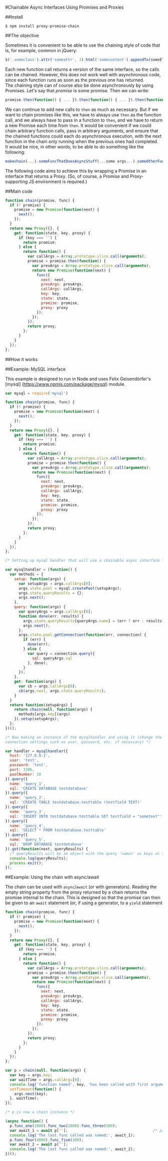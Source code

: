 #Chainable Async Interfaces Using Promises and Proxies

##Install
```
$ npm install proxy-promise-chain
```

##The objective

Sometimes it is convenient to be able to use the chaining style of code that is, for example, common in jQuery:  
```javascript
$('.someclass').attr('someattr', 3).html('somecontent').appendTo(someElement)
```  
Each new function call returns a version of the same interface, so the calls can be chained. However, this does not work well with asynchronous code, since each function runs as soon as the previous one has returned.  
The chaining style can of course also be done asynchronously by using Promises. Let's say that *promise* is some promise. Then we can write:  
```javascript
promise.then(function() { ... }).then(function() { ... }).then(function() { ... })
```
We can continue to add new calls to `then` as much as necessary. But if we want to chain promises like this, we have to always use `then` as the function call, and we always have to pass in a function to `then`, and we have to return a new Promise each time from `then`.
It would be convenient if we could chain arbitrary function calls, pass in arbitrary arguments, and ensure that the chained functions could each do asynchronous execution, with the next function in the chain only running when the previous ones had completed.  
It would be nice, in other words, to be able to do something like the following:  
```javascript
makechain(...).someFuncThatDoesAsyncStuff(...some args...).someOtherFuncThatDoesAsyncStuff(...some args...).thirdFunc(...some args...)
```
The following code aims to achieve this by wrapping a Promise in an interface that returns a Proxy. (So, of course, a Promise and Proxy-supporting JS environment is required.)  

##Main code

```javascript
function chain(promise, func) {
  if (! promise) {
    promise = new Promise(function(next) {
      next();
    });
  }
  return new Proxy({}, {
    get: function(state, key, proxy) {
      if (key === '') {
        return promise;
      } else {
        return function() {
          var callArgs = Array.prototype.slice.call(arguments);
          promise = promise.then(function() {
            var prevArgs = Array.prototype.slice.call(arguments);
            return new Promise(function(next) {
              func({
                next: next,
                prevArgs: prevArgs,
                callArgs: callArgs,
                key: key,
                state: state,
                promise: promise,
                proxy: proxy
              });
            });
          });
          return proxy;
        };
      }
    }
  });
};
```

##How it works

##Example: MySQL interface

This example is designed to run in Node and uses Felix Geisendörfer's [mysql] (https://www.npmjs.com/package/mysql) module.

```javascript
var mysql = require('mysql')

function chain(promise, func) {
  if (! promise) {
    promise = new Promise(function(next) {
      next();
    });
  }
  return new Proxy({}, {
    get: function(state, key, proxy) {
      if (key === '') {
        return promise;
      } else {
        return function() {
          var callArgs = Array.prototype.slice.call(arguments);
          promise = promise.then(function() {
            var prevArgs = Array.prototype.slice.call(arguments);
            return new Promise(function(next) {
              func({
                next: next,
                prevArgs: prevArgs,
                callArgs: callArgs,
                key: key,
                state: state,
                promise: promise,
                proxy: proxy
              });
            });
          });
          return proxy;
        };
      }
    }
  });
};

/* Setting up mysql handler that will use a chainable async interface */

var mysqlhandler = (function() {
  var methods = {
    setup: function(args) {
      var setupArgs = args.callArgs[0];
      args.state.pool = mysql.createPool(setupArgs);
      args.state.queryResults = {};
      args.next();
    },
    query: function(args) {
      var queryArgs = args.callArgs[0];
      function done(err, results) {
        args.state.queryResults[queryArgs.name] = (err ? err : results);
        args.next();
      };
      args.state.pool.getConnection(function(err, connection) {
        if (err) {
          done(err);
        } else {
          var query = connection.query({
            sql: queryArgs.sql
          }, done);
        }
      });
    },
    get: function(args) {
      var cb = args.callArgs[0];
      cb(args.next, args.state.queryResults);
    }
  }
  return function(setupArgs) {
    return chain(null, function(args) {
      methods[args.key](args)
    }).setup(setupArgs);
  };
})();

/* Now making an instance of the mysqlhandler and using it (change the provided database 
connection settings such as user, password, etc. if necessary) */

var handler = mysqlhandler({
  host: '127.0.0.1',
  user: 'test',
  password: 'test',
  port: 3306,
  poolNumber: 10
}).query({
  name: 'query_1',
  sql: 'CREATE DATABASE testdatabase'
}).query({
  name: 'query_2',
  sql: 'CREATE TABLE testdatabase.testtable (testfield TEXT)'
}).query({
  name: 'query_3',
  sql: 'INSERT INTO testdatabase.testtable SET testfield = "sometext"'
}).query({
  name: 'query_4',
  sql: 'SELECT * FROM testdatabase.testtable'
}).query({
  name: 'query_5',
  sql: 'DROP DATABASE testdatabase'
}).get(function(next, queryResults) {
  /* queryResults will be an object with the query 'names' as keys as the query results as values */
  console.log(queryResults);
  process.exit();
});
```

##Example: Using the chain with async/await

The chain can be used with `async`/`await` (or with generators). Reading the empty string property from the proxy returned by a chain returns the promise internal to the chain. This is designed so that the promise can then be given to an `await` statement (or, if using a generator, to a `yield` statement

```javascript
function chain(promise, func) {
  if (! promise) {
    promise = new Promise(function(next) {
      next();
    });
  }
  return new Proxy({}, {
    get: function(state, key, proxy) {
      if (key === '') {
        return promise;
      } else {
        return function() {
          var callArgs = Array.prototype.slice.call(arguments);
          promise = promise.then(function() {
            var prevArgs = Array.prototype.slice.call(arguments);
            return new Promise(function(next) {
              func({
                next: next,
                prevArgs: prevArgs,
                callArgs: callArgs,
                key: key,
                state: state,
                promise: promise,
                proxy: proxy
              });
            });
          });
          return proxy;
        };
      }
    }
  });
};

var p = chain(null, function(args) {
  var key = args.key;
  var waitTime = args.callArgs[0];
  console.log('function named', key, 'has been called with first argument', waitTime);
  setTimeout(function() {
    args.next(key);
  }, waitTime);
});

/* p is now a chain instance */

(async function() {
  p.func_one(1000).func_two(2000).func_three(500);
  var await_1 = await p[''];                                      /* p[''] returns the promise internal to 'p' */
  console.log('The last func called was named:', await_1);
  p.func_four(4000).func_five(300);
  var await_2 = await p[''];
  console.log('The last func called was named:', await_2);
})();
```